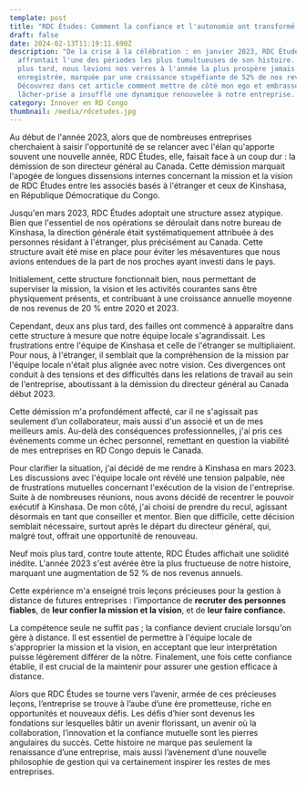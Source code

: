 ```yaml
---
template: post
title: "RDC Études: Comment la confiance et l'autonomie ont transformé une entreprise"
draft: false
date: 2024-02-13T11:19:11.690Z
description: "De la crise à la célébration : en janvier 2023, RDC Études
  affrontait l'une des périodes les plus tumultueuses de son histoire. Un an
  plus tard, nous levions nos verres à l'année la plus prospère jamais
  enregistrée, marquée par une croissance stupéfiante de 52% de nos revenus. 🚀
  Découvrez dans cet article comment mettre de côté mon ego et embrasser le
  lâcher-prise a insufflé une dynamique renouvelée à notre entreprise. "
category: Innover en RD Congo
thumbnail: /media/rdcetudes.jpg
---
```

Au début de l'année 2023, alors que de nombreuses entreprises cherchaient à saisir l'opportunité de se relancer avec l'élan qu'apporte souvent une nouvelle année, RDC Études, elle, faisait face à un coup dur : la démission de son directeur général au Canada. Cette démission marquait l'apogée de longues dissensions internes concernant la mission et la vision de RDC Études entre les associés basés à l'étranger et ceux de Kinshasa, en République Démocratique du Congo.

Jusqu'en mars 2023, RDC Études adoptait une structure assez atypique. Bien que l'essentiel de nos opérations se déroulait dans notre bureau de Kinshasa, la direction générale était systématiquement attribuée à des personnes résidant à l'étranger, plus précisément au Canada. Cette structure avait été mise en place pour éviter les mésaventures que nous avions entendues de la part de nos proches ayant investi dans le pays.

Initialement, cette structure fonctionnait bien, nous permettant de superviser la mission, la vision et les activités courantes sans être physiquement présents, et contribuant à une croissance annuelle moyenne de nos revenus de 20 % entre 2020 et 2023.

Cependant, deux ans plus tard, des failles ont commencé à apparaître dans cette structure à mesure que notre équipe locale s'agrandissait. Les frustrations entre l'équipe de Kinshasa et celle de l'étranger se multipliaient. Pour nous, à l'étranger, il semblait que la compréhension de la mission par l'équipe locale n'était plus alignée avec notre vision. Ces divergences ont conduit à des tensions et des difficultés dans les relations de travail au sein de l'entreprise, aboutissant à la démission du directeur général au Canada début 2023.

Cette démission m'a profondément affecté, car il ne s'agissait pas seulement d’un collaborateur, mais aussi d'un associé et un de mes meilleurs amis. Au-delà des conséquences professionnelles, j'ai pris ces événements comme un échec personnel, remettant en question la viabilité de mes entreprises en RD Congo depuis le Canada.

Pour clarifier la situation, j'ai décidé de me rendre à Kinshasa en mars 2023. Les discussions avec l'équipe locale ont révélé une tension palpable, née de frustrations mutuelles concernant l'exécution de la vision de l'entreprise. Suite à de nombreuses réunions, nous avons décidé de recentrer le pouvoir exécutif à Kinshasa. De mon côté, j'ai choisi de prendre du recul, agissant désormais en tant que conseiller et mentor. Bien que difficile, cette décision semblait nécessaire, surtout après le départ du directeur général, qui, malgré tout, offrait une opportunité de renouveau.

Neuf mois plus tard, contre toute attente, RDC Études affichait une solidité inédite. L'année 2023 s'est avérée être la plus fructueuse de notre histoire, marquant une augmentation de 52 % de nos revenus annuels.

Cette expérience m'a enseigné trois leçons précieuses pour la gestion à distance de futures entreprises : l'importance de **recruter des personnes fiables**, de **leur confier la mission et la vision**, et de **leur faire confiance.**

La compétence seule ne suffit pas ; la confiance devient cruciale lorsqu'on gère à distance. Il est essentiel de permettre à l'équipe locale de s'approprier la mission et la vision, en acceptant que leur interprétation puisse légèrement différer de la nôtre. Finalement, une fois cette confiance établie, il est crucial de la maintenir pour assurer une gestion efficace à distance.

Alors que RDC Études se tourne vers l’avenir, armée de ces précieuses leçons, l’entreprise se trouve à l’aube d’une ère prometteuse, riche en opportunités et nouveaux défis. Les défis d’hier sont devenus les fondations sur lesquelles bâtir un avenir florissant, un avenir où la collaboration, l’innovation et la confiance mutuelle sont les pierres angulaires du succès. Cette histoire ne marque pas seulement la renaissance d’une entreprise, mais aussi l’avènement d’une nouvelle philosophie de gestion qui va certainement inspirer les restes de mes entreprises.